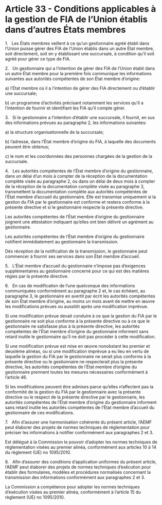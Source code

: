 # Article 33 - Conditions applicables à la gestion de FIA de l’Union établis dans d’autres États membres


1.   Les États membres veillent à ce qu’un gestionnaire agréé établi dans l’Union puisse gérer des FIA de l’Union établis dans un autre État membre, soit directement, soit en y établissant une succursale, à condition qu’il soit agréé pour gérer ce type de FIA.

2.   Un gestionnaire qui a l’intention de gérer des FIA de l’Union établi dans un autre État membre pour la première fois communique les informations suivantes aux autorités compétentes de son État membre d’origine:

a) l’État membre où il a l’intention de gérer des FIA directement ou d’établir une succursale;

b) un programme d’activités précisant notamment les services qu’il a l’intention de fournir et identifiant les FIA qu’il compte gérer.

3.   Si le gestionnaire a l’intention d’établir une succursale, il fournit, en sus des informations prévues au paragraphe 2, les informations suivantes:

a) la structure organisationnelle de la succursale;

b) l’adresse, dans l’État membre d’origine du FIA, à laquelle des documents peuvent être obtenus;

c) le nom et les coordonnées des personnes chargées de la gestion de la succursale.

4.   Les autorités compétentes de l’État membre d’origine du gestionnaire, dans un délai d’un mois à compter de la réception de la documentation complète visée au paragraphe 2, ou dans un délai de deux mois à compter de la réception de la documentation complète visée au paragraphe 3, transmettent la documentation complète aux autorités compétentes de l’État membre d’accueil du gestionnaire. Elle est transmise uniquement si la gestion du FIA par le gestionnaire est conforme et restera conforme à la présente directive et si le gestionnaire respecte la présente directive.

Les autorités compétentes de l’État membre d’origine du gestionnaire joignent une attestation indiquant qu’elles ont bien délivré un agrément au gestionnaire.

Les autorités compétentes de l’État membre d’origine du gestionnaire notifient immédiatement au gestionnaire la transmission.

Dès réception de la notification de la transmission, le gestionnaire peut commencer à fournir ses services dans son État membre d’accueil.

5.   L’État membre d’accueil du gestionnaire n’impose pas d’exigences supplémentaires au gestionnaire concerné pour ce qui est des matières régies par la présente directive.

6.   En cas de modification de l’une quelconque des informations communiquées conformément au paragraphe 2 et, le cas échéant, au paragraphe 3, le gestionnaire en avertit par écrit les autorités compétentes de son État membre d’origine, au moins un mois avant de mettre en œuvre les modifications prévues ou aussitôt après une modification imprévue.

Si une modification prévue devait conduire à ce que la gestion du FIA par le gestionnaire ne soit plus conforme à la présente directive ou à ce que le gestionnaire ne satisfasse plus à la présente directive, les autorités compétentes de l’État membre d’origine du gestionnaire informent sans retard inutile le gestionnaire qu’il ne doit pas procéder à cette modification.

Si une modification prévue est mise en œuvre nonobstant les premier et deuxième alinéas, ou si une modification imprévue a eu lieu en vertu de laquelle la gestion du FIA par le gestionnaire ne serait plus conforme à la présente directive ou le gestionnaire ne respecterait plus la présente directive, les autorités compétentes de l’État membre d’origine du gestionnaire prennent toutes les mesures nécessaires conformément à l’article 46.

Si les modifications peuvent être admises parce qu’elles n’affectent pas la conformité de la gestion du FIA par le gestionnaire avec la présente directive ou le respect de la présente directive par le gestionnaire, les autorités compétentes de l’État membre d’origine du gestionnaire informent sans retard inutile les autorités compétentes de l’État membre d’accueil du gestionnaire de ces modifications.

7.   Afin d’assurer une harmonisation cohérente du présent article, l’AEMF peut élaborer des projets de normes techniques de réglementation pour préciser les informations à notifier conformément aux paragraphes 2 et 3.

Est délégué à la Commission le pouvoir d’adopter les normes techniques de réglementation visées au premier alinéa, conformément aux articles 10 à 14 du règlement (UE) no 1095/2010.

8.   Afin d’assurer des conditions d’application uniformes du présent article, l’AEMF peut élaborer des projets de normes techniques d’exécution pour établir des formulaires, modèles et procédures normalisés concernant la transmission des informations conformément aux paragraphes 2 et 3.

La Commission a compétence pour adopter les normes techniques d’exécution visées au premier alinéa, conformément à l’article 15 du règlement (UE) no 1095/2010.
